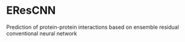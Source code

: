 # EResCNN
Prediction of protein-protein interactions based on ensemble residual conventional neural network
